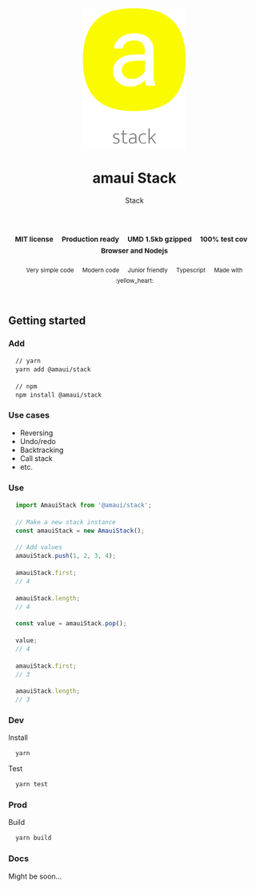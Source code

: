 
</br >
</br >

<p align='center'>
  <a target='_blank' rel='noopener noreferrer' href='#'>
    <img src='utils/images/logo.svg' alt='amaui logo' />
  </a>
</p>

<h1 align='center'>amaui Stack</h1>

<p align='center'>
  Stack
</p>

<br />

<h3 align='center'>
  <sub>MIT license&nbsp;&nbsp;&nbsp;&nbsp;</sub>
  <sub>Production ready&nbsp;&nbsp;&nbsp;&nbsp;</sub>
  <sub>UMD 1.5kb gzipped&nbsp;&nbsp;&nbsp;&nbsp;</sub>
  <sub>100% test cov&nbsp;&nbsp;&nbsp;&nbsp;</sub>
  <sub>Browser and Nodejs</sub>
</h3>

<p align='center'>
  <sub>Very simple code&nbsp;&nbsp;&nbsp;&nbsp;</sub>
  <sub>Modern code&nbsp;&nbsp;&nbsp;&nbsp;</sub>
  <sub>Junior friendly&nbsp;&nbsp;&nbsp;&nbsp;</sub>
  <sub>Typescript&nbsp;&nbsp;&nbsp;&nbsp;</sub>
  <sub>Made with :yellow_heart:</sub>
</p>

<br />

## Getting started

### Add

```sh
  // yarn
  yarn add @amaui/stack

  // npm
  npm install @amaui/stack
```

### Use cases
- Reversing
- Undo/redo
- Backtracking
- Call stack
- etc.

### Use

```javascript
  import AmauiStack from '@amaui/stack';

  // Make a new stack instance
  const amauiStack = new AmauiStack();

  // Add values
  amauiStack.push(1, 2, 3, 4);

  amauiStack.first;
  // 4

  amauiStack.length;
  // 4

  const value = amauiStack.pop();

  value;
  // 4

  amauiStack.first;
  // 3

  amauiStack.length;
  // 3
```

### Dev

Install

```sh
  yarn
```

Test

```sh
  yarn test
```

### Prod

Build

```sh
  yarn build
```

### Docs

Might be soon...
